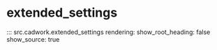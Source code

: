 # extended_settings

::: src.cadwork.extended_settings
    rendering:
        show_root_heading: false
        show_source: true
